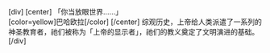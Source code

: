 [div]
[center]
「你当放眼世界……」  
[color=yellow]巴哈欧拉[/color]
[/center]
综观历史，上帝给人类派遣了一系列的神圣教育者，祂们被称为「上帝的显示者」，祂们的教义奠定了文明演进的基础。
[/div]
